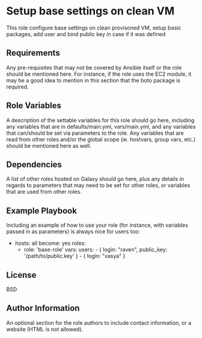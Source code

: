 Setup base settings on clean VM
=========

This role configure base settings on clean provisoned VM, setup basic packages, add user and bind public key in case if it was defined

Requirements
------------

Any pre-requisites that may not be covered by Ansible itself or the role should be mentioned here. For instance, if the role uses the EC2 module, it may be a good idea to mention in this section that the boto package is required.

Role Variables
--------------

A description of the settable variables for this role should go here, including any variables that are in defaults/main.yml, vars/main.yml, and any variables that can/should be set via parameters to the role. Any variables that are read from other roles and/or the global scope (ie. hostvars, group vars, etc.) should be mentioned here as well.

Dependencies
------------

A list of other roles hosted on Galaxy should go here, plus any details in regards to parameters that may need to be set for other roles, or variables that are used from other roles.

Example Playbook
----------------

Including an example of how to use your role (for instance, with variables passed in as parameters) is always nice for users too:

- hosts: all
  become: yes
  roles:
     - role: 'base-role'
       vars:
         users:
           - { login: "raven", public_key: '/path/to/public.key' }
           - { login: "vasya" }


License
-------

BSD

Author Information
------------------

An optional section for the role authors to include contact information, or a website (HTML is not allowed).
